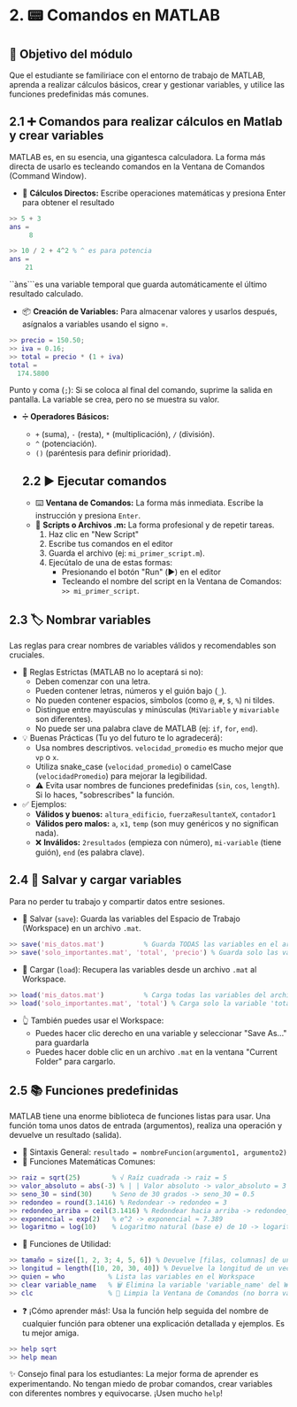 # 2. 📟 Comandos en MATLAB

## 🎯 Objetivo del módulo
Que el estudiante se familiriace con el entorno de trabajo de MATLAB, aprenda a realizar cálculos básicos, crear y gestionar variables, y utilice las funciones predefinidas más comunes.

## 2.1 ➕ Comandos para realizar cálculos en Matlab y crear variables
MATLAB es, en su esencia, una gigantesca calculadora. La forma más directa de usarlo es tecleando comandos en la Ventana de Comandos (Command Window).

* 🧮 **Cálculos Directos:** Escribe operaciones matemáticas y presiona Enter para obtener el resultado
```matlab
>> 5 + 3
ans =
     8

>> 10 / 2 + 4^2 % ^ es para potencia
ans =
    21
```

``àns```es una variable temporal que guarda automáticamente el último resultado calculado.

* 📦 **Creación de Variables:** Para almacenar valores y usarlos después, asígnalos a variables usando el signo =.
```matlab
>> precio = 150.50;
>> iva = 0.16;
>> total = precio * (1 + iva)
total =
  174.5800
```

Punto y coma (```;```): Si se coloca al final del comando, suprime la salida en pantalla. La variable se crea, pero no se muestra su valor.
* ➗ **Operadores Básicos:**
  - ```+``` (suma), ```-``` (resta), ```*``` (multiplicación), ```/``` (división).
  - ```^``` (potenciación).
  - ```()``` (paréntesis para definir prioridad).
 
  ## 2.2 ▶️ Ejecutar comandos
  * ⌨️ **Ventana de Comandos:** La forma más inmediata. Escribe la instrucción y presiona ```Enter```.
  * 📜 **Scripts o Archivos .m:** La forma profesional y de repetir tareas.
    1. Haz clic en "New Script"
    2. Escribe tus comandos en el editor
    3. Guarda el archivo (ej: ```mi_primer_script.m```).
    4. Ejecútalo de una de estas formas:
       + Presionando el botón "Run" (▶️) en el editor
       + Tecleando el nombre del script en la Ventana de Comandos: ```>> mi_primer_script```.

## 2.3 🏷️ Nombrar variables
Las reglas para crear nombres de variables válidos y recomendables son cruciales.
* 📏 Reglas Estrictas (MATLAB no lo aceptará si no):
  + Deben comenzar con una letra.
  + Pueden contener letras, números y el guión bajo (```_```).
  + No pueden contener espacios, símbolos (como ```@```, ```#```, ```$```, ```%```) ni tildes.
  + Distingue entre mayúsculas y minúsculas (```MiVariable``` y ```mivariable``` son diferentes).
  + No puede ser una palabra clave de MATLAB (ej: ```if```, ```for```, ```end```).
* 💡 Buenas Prácticas (Tu yo del futuro te lo agradecerá):
  + Usa nombres descriptivos. ```velocidad_promedio``` es mucho mejor que ```vp``` o ```x```.
  + Utiliza snake_case (```velocidad_promedio```) o camelCase (```velocidadPromedio```) para mejorar la legibilidad.
  + ⚠️ Evita usar nombres de funciones predefinidas (```sin```, ```cos```, ```length```). Si lo haces, "sobrescribes" la función.
* ✅ Ejemplos:
  + **Válidos y buenos:** ```altura_edificio```, ```fuerzaResultanteX```, ```contador1```
  + **Válidos pero malos:** ```a```, ```x1```, ```temp``` (son muy genéricos y no significan nada).
  + ❌ **Inválidos:** ```2resultados``` (empieza con número), ```mi-variable``` (tiene guión), ```end``` (es palabra clave).


## 2.4 💾 Salvar y cargar variables
 Para no perder tu trabajo y compartir datos entre sesiones.

* 💾 Salvar (```save```): Guarda las variables del Espacio de Trabajo (Workspace) en un archivo ```.mat```.
```matlab
>> save('mis_datos.mat')          % Guarda TODAS las variables en el archivo
>> save('solo_importantes.mat', 'total', 'precio') % Guarda solo las variables 'total' y 'precio'
```
* 📂 Cargar (```load```): Recupera las variables desde un archivo ```.mat``` al Workspace.

```matlab
>> load('mis_datos.mat')          % Carga todas las variables del archivo
>> load('solo_importantes.mat', 'total') % Carga solo la variable 'total' del archivo
```

* 👆 También puedes usar el Workspace:
  + Puedes hacer clic derecho en una variable y seleccionar "Save As..." para guardarla
  + Puedes hacer doble clic en un archivo ```.mat``` en la ventana "Current Folder" para cargarlo.
 
## 2.5 📚 Funciones predefinidas
MATLAB tiene una enorme biblioteca de funciones listas para usar. Una función toma unos datos de entrada (argumentos), realiza una operación y devuelve un resultado (salida).

* 📖 Sintaxis General: ```resultado = nombreFuncion(argumento1, argumento2)```
* 🧮 Funciones Matemáticas Comunes:
```matlab
>> raiz = sqrt(25)        % √ Raíz cuadrada -> raiz = 5
>> valor_absoluto = abs(-3) % | | Valor absoluto -> valor_absoluto = 3
>> seno_30 = sind(30)     % Seno de 30 grados -> seno_30 = 0.5
>> redondeo = round(3.1416) % Redondear -> redondeo = 3
>> redondeo_arriba = ceil(3.1416) % Redondear hacia arriba -> redondeo_arriba = 4
>> exponencial = exp(2)   % e^2 -> exponencial ≈ 7.389
>> logaritmo = log(10)    % Logaritmo natural (base e) de 10 -> logaritmo ≈ 2.302
```

* 🔧 Funciones de Utilidad:
```matlab
>> tamaño = size([1, 2, 3; 4, 5, 6]) % Devuelve [filas, columnas] de una matriz
>> longitud = length([10, 20, 30, 40]) % Devuelve la longitud de un vector -> 4
>> quien = who           % Lista las variables en el Workspace
>> clear variable_name   % 🗑️ Elimina la variable 'variable_name' del Workspace
>> clc                   % 🧹 Limpia la Ventana de Comandos (no borra variables)
```

* ❓ ¡Cómo aprender más!: Usa la función help seguida del nombre de cualquier función para obtener una explicación detallada y ejemplos. Es tu mejor amiga.
```matlab
>> help sqrt
>> help mean
```

✨ Consejo final para los estudiantes: La mejor forma de aprender es experimentando. No tengan miedo de probar comandos, crear variables con diferentes nombres y equivocarse. ¡Usen mucho ```help```!













